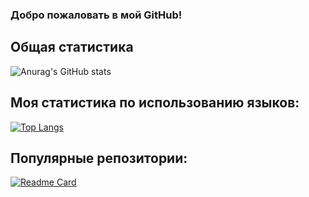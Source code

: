 ### Добро пожаловать в мой GitHub!

## Общая статистика

![Anurag's GitHub stats](https://github-readme-stats.vercel.app/api?username=bramerto-cmd&show_icons=true&theme=maroongold)

## Моя статистика по использованию языков:

[![Top Langs](https://github-readme-stats.vercel.app/api/top-langs/?username=bramerto-cmd)](https://github.com/anuraghazra/github-readme-stats)

## Популярные репозитории:

[![Readme Card](https://github-readme-stats.vercel.app/api/pin/?username=bramerto-cmd&repo=github-readme-stats)](https://github.com/bramerto-cmd/bramerto-rob)
